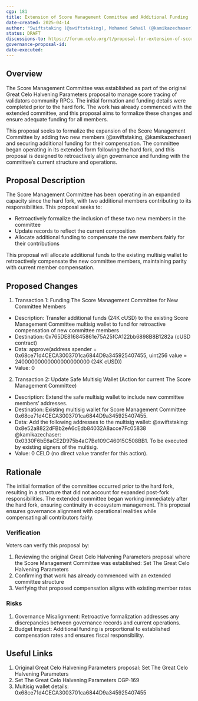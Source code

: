 ```yaml
---
cgp: 181
title: Extension of Score Management Committee and Additional Funding
date-created: 2025-04-14
author: "Swiftstaking (@swiftstaking), Mohamed Sohail (@kamikazechaser)"
status: DRAFT
discussions-to: https://forum.celo.org/t/proposal-for-extension-of-score-management-committee-and-additional-funding/10958?u=kamikazechaser
governance-proposal-id:
date-executed:
---
```


## Overview

The Score Management Committee was established as part of the original Great
Celo Halvening Parameters proposal to manage score tracing of validators
community RPCs. The initial formation and funding details were completed prior
to the hard fork. The work has already commenced with the extended committee,
and this proposal aims to formalize these changes and ensure adequate funding
for all members.

This proposal seeks to formalize the expansion of the Score Management Committee
by adding two new members (@swiftstaking, @kamikazechaser) and securing
additional funding for their compensation. The committee began operating in its
extended form following the hard fork, and this proposal is designed to
retroactively align governance and funding with the committee’s current
structure and operations.

## Proposal Description

The Score Management Committee has been operating in an expanded capacity since
the hard fork, with two additional members contributing to its responsibilities.
This proposal seeks to:

- Retroactively formalize the inclusion of these two new members in the
  committee
- Update records to reflect the current composition
- Allocate additional funding to compensate the new members fairly for their
  contributions

This proposal will allocate additional funds to the existing multisig wallet to
retroactively compensate the new committee members, maintaining parity with
current member compensation.

## Proposed Changes

1. Transaction 1: Funding The Score Management Committee for New Committee
   Members

- Description: Transfer additional funds (24K cUSD) to the existing Score
  Management Committee multisig wallet to fund for retroactive compensation of
  new committee members
- Destination: 0x765DE816845861e75A25fCA122bb6898B8B1282a (cUSD contract)
- Data: approve(address spender = 0x68ce71d4CECA3003701ca6844D9a345925407455,
  uint256 value = 24000000000000000000000 (24K cUSD))
- Value: 0

2. Transaction 2: Update Safe Multisig Wallet (Action for current The Score
   Management Committee)

- Description: Extend the safe multisig wallet to include new committee members’
  addresses.
- Destination: Existing multisig wallet for Score Management Committee
  0x68ce71d4CECA3003701ca6844D9a345925407455.
- Data: Add the following addresses to the multisig wallet: @swiftstaking:
  0x8e52a8822dFBb2eA6cEdb84032A8acce7Fc05838 @kamikazechaser:
  0x0330F6bE6aCE2D975b4aC7Be109C46015C508BB1. To be executed by existing signers
  of the multisig.
- Value: 0 CELO (no direct value transfer for this action).

## Rationale

The initial formation of the committee occurred prior to the hard fork,
resulting in a structure that did not account for expanded post-fork
responsibilities. The extended committee began working immediately after the
hard fork, ensuring continuity in ecosystem management. This proposal ensures
governance alignment with operational realities while compensating all
contributors fairly.

### Verification

Voters can verify this proposal by:

1. Reviewing the original Great Celo Halvening Parameters proposal where the
   Score Management Committee was established: Set The Great Celo Halvening
   Parameters
2. Confirming that work has already commenced with an extended committee
   structure
3. Verifying that proposed compensation aligns with existing member rates

### Risks

1. Governance Misalignment: Retroactive formalization addresses any
   discrepancies between governance records and current operations.
2. Budget Impact: Additional funding is proportional to established compensation
   rates and ensures fiscal responsibility.

## Useful Links

1. Original Great Celo Halvening Parameters proposal: Set The Great Celo
   Halvening Parameters
2. Set The Great Celo Halvening Parameters CGP-169
3. Multisig wallet details: 0x68ce71d4CECA3003701ca6844D9a345925407455
